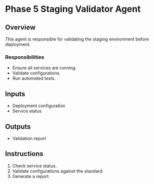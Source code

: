 # Phase 5 Staging Validator Agent

## Overview
This agent is responsible for validating the staging environment before deployment.

### Responsibilities
- Ensure all services are running.
- Validate configurations.
- Run automated tests.

## Inputs
- Deployment configuration
- Service status

## Outputs
- Validation report

## Instructions
1. Check service status.
2. Validate configurations against the standard.
3. Generate a report.